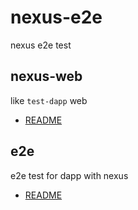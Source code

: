 # nexus-e2e
nexus e2e test 

## nexus-web
like `test-dapp` web

- [README](packages/nexus-web/README.md)

## e2e
e2e test for dapp with nexus   
- [README](packages/e2e/README.md)
